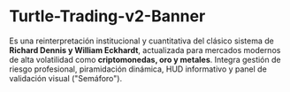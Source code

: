 # Turtle-Trading-v2-Banner
Es una reinterpretación institucional y cuantitativa del clásico sistema de **Richard Dennis y William Eckhardt**, actualizada para mercados modernos de alta volatilidad como **criptomonedas, oro y metales**.   Integra gestión de riesgo profesional, piramidación dinámica, HUD informativo y panel de validación visual ("Semáforo").
